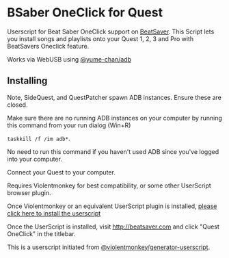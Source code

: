 # BSaber OneClick for Quest
Userscript for Beat Saber OneClick support on [BeatSaver](https://beatsaver.com).
This Script lets you install songs and playlists onto your Quest 1, 2, 3 and Pro with BeatSavers Oneclick feature.

Works via WebUSB using [@yume-chan/adb](https://www.npmjs.com/package/@yume-chan/adb)

## Installing

Note, SideQuest, and QuestPatcher spawn ADB instances.  Ensure these are closed.

Make sure there are no running ADB instances on your computer by running this command from your run dialog (Win+R)

`taskkill /f /im adb*`.

No need to run this command if you haven't used ADB since you've logged into your computer.

Connect your Quest to your computer.

Requires Violentmonkey for best compatibility, or some other UserScript browser plugin. 

Once Violentmonkey or an equivalent UserScript plugin is installed, [please click here to install the userscript](https://github.com/AltyFox/bsaber-oneclick-for-quest/releases/latest/download/index.user.js)

Once the UserScript is installed, visit http://beatsaver.com and click "Quest OneClick" in the titlebar.

This is a userscript initiated from [@violentmonkey/generator-userscript](https://github.com/violentmonkey/generator-userscript).
